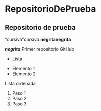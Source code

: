 # RepositorioDePrueba
## Repositorio de prueba
"cursiva"_cursiva_
**negrita**__negrita__

**_negrita_**
Primer repositorio GitHub

* Lista 
+ Elemento 1
+ Elemento 2

Lista ordenada
1. Paso 1
2. Paso 2
3. Paso 3
